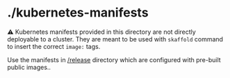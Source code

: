 # ./kubernetes-manifests

:warning: Kubernetes manifests provided in this directory are not directly
deployable to a cluster. They are meant to be used with `skaffold` command to
insert the correct `image:` tags.

Use the manifests in [/release](/release) directory which are configured with
pre-built public images..
